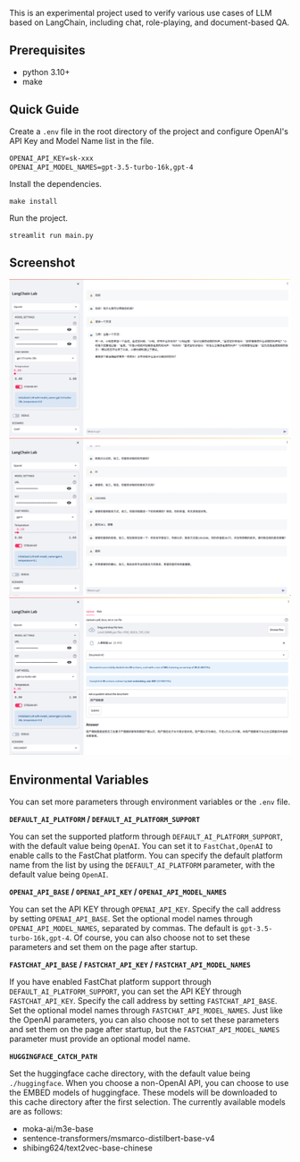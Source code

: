 This is an experimental project used to verify various use cases of LLM based on LangChain, including chat, role-playing, and document-based QA.

## Prerequisites

* python 3.10+
* make

## Quick Guide

Create a `.env` file in the root directory of the project and configure OpenAI's API Key and Model Name list in the file.

```text
OPENAI_API_KEY=sk-xxx
OPENAI_API_MODEL_NAMES=gpt-3.5-turbo-16k,gpt-4
```

Install the dependencies.

```shell
make install
```

Run the project.

```shell
streamlit run main.py
```

## Screenshot

![](docs/image-chat.png)
![](docs/image-player.png)
![](docs/image-doc.png)

## Environmental Variables

You can set more parameters through environment variables or the `.env` file.

**`DEFAULT_AI_PLATFORM` / `DEFAULT_AI_PLATFORM_SUPPORT`**

You can set the supported platform through `DEFAULT_AI_PLATFORM_SUPPORT`, with the default value being `OpenAI`. You can set it to `FastChat,OpenAI` to enable calls to the FastChat platform. You can specify the default platform name from the list by using the `DEFAULT_AI_PLATFORM` parameter, with the default value being `OpenAI`.

**`OPENAI_API_BASE` / `OPENAI_API_KEY` / `OPENAI_API_MODEL_NAMES`**

You can set the API KEY through `OPENAI_API_KEY`. Specify the call address by setting `OPENAI_API_BASE`. Set the optional model names through `OPENAI_API_MODEL_NAMES`, separated by commas. The default is `gpt-3.5-turbo-16k,gpt-4`. Of course, you can also choose not to set these parameters and set them on the page after startup.

**`FASTCHAT_API_BASE` / `FASTCHAT_API_KEY` / `FASTCHAT_API_MODEL_NAMES`**

If you have enabled FastChat platform support through `DEFAULT_AI_PLATFORM_SUPPORT`, you can set the API KEY through `FASTCHAT_API_KEY`. Specify the call address by setting `FASTCHAT_API_BASE`. Set the optional model names through `FASTCHAT_API_MODEL_NAMES`. Just like the OpenAI parameters, you can also choose not to set these parameters and set them on the page after startup, but the `FASTCHAT_API_MODEL_NAMES` parameter must provide an optional model name.

**`HUGGINGFACE_CATCH_PATH`**

Set the huggingface cache directory, with the default value being `./huggingface`. When you choose a non-OpenAI API, you can choose to use the EMBED models of huggingface. These models will be downloaded to this cache directory after the first selection. The currently available models are as follows:

* moka-ai/m3e-base
* sentence-transformers/msmarco-distilbert-base-v4
* shibing624/text2vec-base-chinese
